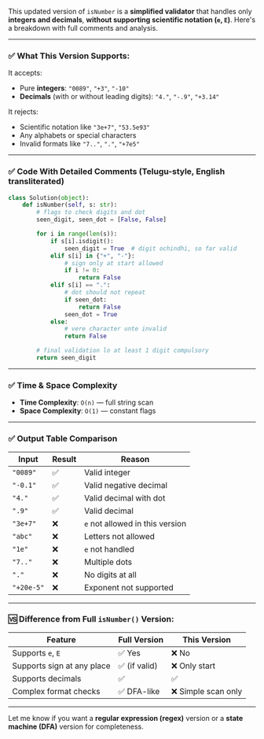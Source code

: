 This updated version of `isNumber` is a **simplified validator** that handles only **integers and decimals**, **without supporting scientific notation (`e`, `E`)**. Here's a breakdown with full comments and analysis.

---

### ✅ What This Version Supports:

It accepts:

* Pure **integers**: `"0089"`, `"+3"`, `"-10"`
* **Decimals** (with or without leading digits): `"4."`, `"-.9"`, `"+3.14"`

It rejects:

* Scientific notation like `"3e+7"`, `"53.5e93"`
* Any alphabets or special characters
* Invalid formats like `"7.."`, `"."`, `"+7e5"`

---

### ✅ Code With Detailed Comments (Telugu-style, English transliterated)

```python
class Solution(object):
    def isNumber(self, s: str):
        # flags to check digits and dot
        seen_digit, seen_dot = [False, False]

        for i in range(len(s)):
            if s[i].isdigit():
                seen_digit = True  # digit ochindhi, so far valid
            elif s[i] in {"+", "-"}:
                # sign only at start allowed
                if i != 0:
                    return False
            elif s[i] == ".":
                # dot should not repeat
                if seen_dot:
                    return False
                seen_dot = True
            else:
                # vere character unte invalid
                return False

        # final validation lo at least 1 digit compulsory
        return seen_digit
```

---

### ✅ Time & Space Complexity

* **Time Complexity**: `O(n)` — full string scan
* **Space Complexity**: `O(1)` — constant flags

---

### ✅ Output Table Comparison

| Input      | Result | Reason                          |
| ---------- | ------ | ------------------------------- |
| `"0089"`   | ✅      | Valid integer                   |
| `"-0.1"`   | ✅      | Valid negative decimal          |
| `"4."`     | ✅      | Valid decimal with dot          |
| `".9"`     | ✅      | Valid decimal                   |
| `"3e+7"`   | ❌      | `e` not allowed in this version |
| `"abc"`    | ❌      | Letters not allowed             |
| `"1e"`     | ❌      | `e` not handled                 |
| `"7.."`    | ❌      | Multiple dots                   |
| `"."`      | ❌      | No digits at all                |
| `"+20e-5"` | ❌      | Exponent not supported          |

---

### 🆚 Difference from Full `isNumber()` Version:

| Feature                    | Full Version | This Version       |
| -------------------------- | ------------ | ------------------ |
| Supports `e`, `E`          | ✅ Yes        | ❌ No               |
| Supports sign at any place | ✅ (if valid) | ❌ Only start       |
| Supports decimals          | ✅            | ✅                  |
| Complex format checks      | ✅ DFA-like   | ❌ Simple scan only |

---

Let me know if you want a **regular expression (regex)** version or a **state machine (DFA)** version for completeness.
